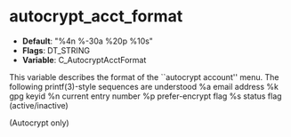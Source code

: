 # autocrypt_acct_format

- **Default**: "%4n %-30a %20p %10s"
- **Flags**: DT_STRING
- **Variable**: C_AutocryptAcctFormat

This variable describes the format of the ``autocrypt account'' menu.
The following printf(3)-style sequences are understood
%a      email address
%k      gpg keyid
%n      current entry number
%p      prefer-encrypt flag
%s      status flag (active/inactive)

(Autocrypt only)
